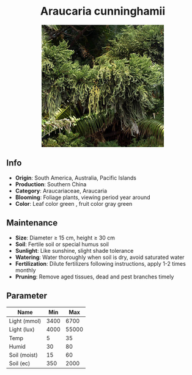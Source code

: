 <h1 align='center'>Araucaria cunninghamii</h1>
<p align="center">
    <img 
        align='center'
        width='320'
        src="../images/araucaria cunninghamii.png" 
        alt='Araucaria cunninghamii' />
</p>

## Info

 - **Origin**: South America, Australia, Pacific Islands
 - **Production**: Southern China
 - **Category**: Araucariaceae, Araucaria
 - **Blooming**: Foliage plants, viewing period year around
 - **Color**: Leaf color green , fruit color gray green

## Maintenance

 - **Size**: Diameter ≥ 15 cm, height ≥ 30 cm
 - **Soil**: Fertile soil or special humus soil
 - **Sunlight**: Like sunshine, slight shade tolerance
 - **Watering**: Water thoroughly when soil is dry, avoid saturated water
 - **Fertilization**: Dilute fertilizers following instructions, apply 1-2 times monthly
 - **Pruning**: Remove aged tissues, dead and pest branches timely

## Parameter

| Name         | Min  | Max   |
|--------------|------|-------|
| Light (mmol) | 3400 | 6700  |
| Light (lux)  | 4000 | 55000 |
| Temp         | 5    | 35    |
| Humid        | 30   | 80    |
| Soil (moist) | 15   | 60    |
| Soil (ec)    | 350  | 2000  |